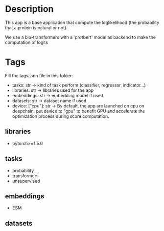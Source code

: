 # Description
This app is a base application that compute the loglikelihood (the probability that a protein is natural or not).

We use a bio-transformers with a 'protbert'  model as backend to make the computation of logits

# Tags
Fill the tags.json file in this folder:

- tasks: str -> kind of task perform (classifier, regressor, indicator...)
- libraries: str -> libraries used for the app
- embeddings: str -> embedding model if used.
- datasets: str -> dataset name if used.
- device: ["cpu"]: str -> By default, the app are launched on cpu on deepchain, put device to "gpu" to benefit GPU
                          and accelerate the optimization process during score computation.


## libraries
- pytorch>=1.5.0

## tasks
- probability
- transformers
- unsupervised

## embeddings
- ESM

## datasets